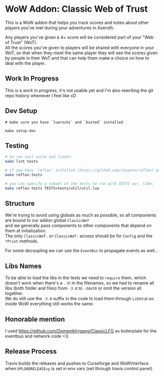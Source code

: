 # WoW Addon: Classic Web of Trust
This is a WoW addon that helps you track scores and notes about other players you've met during your adventures in Azeroth.

Any players you've given a 4+ score will be considered part of your "Web of Trust" (WoT).  
All the scores you've given to players will be shared with everyone in your WoT, 
so that when they meet the same player they will see the scores given by people in their WoT 
and that can help them make a choice on how to deal with the player.

## Work In Progress
This is a work in progress, it's not usable yet and I'm also rewriting the git repo history whenever I feel like xD

## Dev Setup
```
# make sure you have `luarocks` and `busted` installed

make setup-dev
```

## Testing
```bash
# to run test suite and linter:
make lint tests

# if you have `reflex` installed (https://github.com/cespare/reflex) you can use this to retry tests on file change:
make reflex-tests

# you can specify a subset of the tests to run with TESTS var, like;
make reflex-tests TESTS=tests/util/util.lua
```

## Structure
We're trying to avoid using globals as much as possible, so all components are bound to our addon global `ClassicWoT`  
and we generally pass components to other components that depend on them at initialization.  
The only `ClassicWoT.` or `ClassicWoT:` access should be for `Config` and the `*Print` methods.

For some decoupling we can use the `EventBus` to propagate events as well...
 
## Libs Names
To be able to load the libs in the tests we need to `require` them, which doesn't work when there's a `.` in in the filenames,
so we had to rename all libs (both folder and files) from `-3.0` to `-3dot0` or omit the version all together.  
We do still use the `-3.0` suffix in the code to load them through `LibStub` so inside WoW everything still works the same.
 
## Honorable mention
I used https://github.com/DomenikIrrgang/ClassicLFG as boilerplate for the eventbus and network code <3.

## Release Process
Travis builds the releases and pushes to Curseforge and WoWInterface when `UPLOADRELEASE=y` is set in env vars 
(set through travis control panel).
